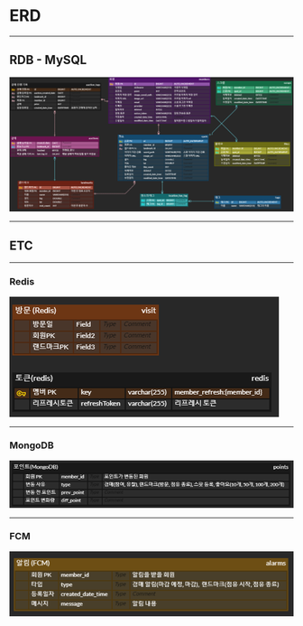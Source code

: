 # ERD

---

## RDB - MySQL

![ERD](images/erd.png)

---

## ETC

---

### Redis

![Redis](images/redis.png)

---

### MongoDB

![MongoDB](images/mongodb.png)

---

### FCM

![FCM](images/fcm.png)
